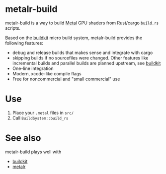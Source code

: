 # metalr-build

metalr-build is a way to build [Metal](https://developer.apple.com/metal/) GPU shaders from Rust/cargo `build.rs` scripts.

Based on the [buildkit](https://github.com/drewcrawford/buildkit) micro build system, metalr-build provides the following features:
* debug and release builds that makes sense and integrate with cargo
* skipping builds if no sourcefiles were changed.  Other features like incremental builds and parallel builds are planned upstream, see [buildkit](https://github.com/drewcrawford/buildkit)
* One-line integration
* Modern, xcode-like compile flags
* Free for noncommercial and "small commercial" use

# Use
1. Place your `.metal` files in `src/`
2. Call `BuildSystem::build_rs`

# See also
metalr-build plays well with
* [buildkit](https://github.com/drewcrawford/buildkit)
* [metalr](https://github.com/drewcrawford/metalr)

